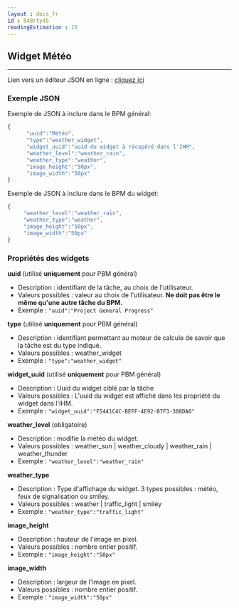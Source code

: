 ```yaml
---
layout : docs_fr
id : 548rty45
readingEstimation : 15
---
```


## Widget Météo
------------------------

Lien vers un éditeur JSON en ligne : [cliquez ici](https://jsoneditoronline.org) 

### Exemple JSON

Exemple de JSON à inclure dans le BPM général:

```javascript
{
      "uuid":"Météo",
      "type":"weather_widget",
      "widget_uuid":"uuid du widget à récupéré dans l'IHM",
      "weather_level":"weather_rain",
      "weather_type":"weather",
      "image_height":"50px",
      "image_width":"50px"      
}
```

Exemple de JSON à inclure dans le BPM du widget:

```javascript
{      
     "weather_level":"weather_rain",
     "weather_type":"weather",
     "image_height":"50px",
     "image_width":"50px"
}
```

### Propriétés des widgets

**uuid** (utilisé **uniquement** pour PBM général) 
* Description : identifiant de la tâche, au choix de l'utilisateur.
* Valeurs possibles : valeur au choix de l'utilisateur. **Ne doit pas être le même qu'une autre tâche du BPM.**
* Exemple : ```"uuid":"Project General Progress"```

**type** (utilisé **uniquement** pour PBM général) 
* Description : identifiant permettant au moteur de calcule de savoir que la tâche est du type indiqué.
* Valeurs possibles : weather_widget 
* Exemple : ```"type":"weather_widget"```

**widget_uuid** (utilisé **uniquement** pour PBM général) 
* Description : Uuid du widget ciblé par la tâche
* Valeurs possibles : L'uuid du widget est affiché dans les propriété du widget dans l'IHM. 
* Exemple : ```"widget_uuid":"F5441C4C-BEFF-4E92-B7F3-308DA0"```

**weather_level** (obligatoire)
* Description : modifie la météo du widget.
* Valeurs possibles : weather_sun \| weather_cloudy \| weather_rain \| weather_thunder
* Exemple : ```"weather_level":"weather_rain"```

**weather_type**
* Description : Type d'affichage du widget. 3 types possibles : météo, feux de signalisation ou smiley.
* Valeurs possibles : weather \| traffic_light \| smiley
* Exemple : ```"weather_type":"traffic_light"```

**image_height**
* Description : hauteur de l'image en pixel.
* Valeurs possibles : nombre entier positif. 
* Exemple : ```"image_height":"50px"```

**image_width**
* Description : largeur de l'image en pixel.
* Valeurs possibles : nombre entier positif. 
* Exemple : ```"image_width":"50px"```



